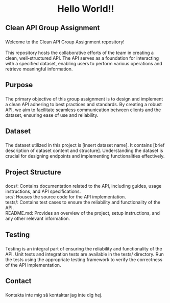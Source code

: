 <h1 align="center">Hello World!!</h1>

###

<h2 align="left">Clean API Group Assignment</h2>

###

<p align="left">Welcome to the Clean API Group Assignment repository!<br><br>This repository hosts the collaborative efforts of the team in creating a clean, well-structured API. The API serves as a foundation for interacting with a specified dataset, enabling users to perform various operations and retrieve meaningful information.</p>

###

<h2 align="left">Purpose</h2>

###

<p align="left">The primary objective of this group assignment is to design and implement a clean API adhering to best practices and standards. By creating a robust API, we aim to facilitate seamless communication between clients and the dataset, ensuring ease of use and reliability.</p>

###

<h2 align="left">Dataset</h2>

###

<p align="left">The dataset utilized in this project is [insert dataset name]. It contains [brief description of dataset content and structure]. Understanding the dataset is crucial for designing endpoints and implementing functionalities effectively.</p>

###

<h2 align="left">Project Structure</h2>

###

<p align="left">docs/: Contains documentation related to the API, including guides, usage instructions, and API specifications.<br>src/: Houses the source code for the API implementation.<br>tests/: Contains test cases to ensure the reliability and functionality of the API.<br>README.md: Provides an overview of the project, setup instructions, and any other relevant information.</p>

###

<h2 align="left">Testing</h2>

###

<p align="left">Testing is an integral part of ensuring the reliability and functionality of the API. Unit tests and integration tests are available in the tests/ directory. Run the tests using the appropriate testing framework to verify the correctness of the API implementation.</p>

###

<h2 align="left">Contact</h2>

###

<p align="left">Kontakta inte mig så kontaktar jag inte dig hej.</p>

###


